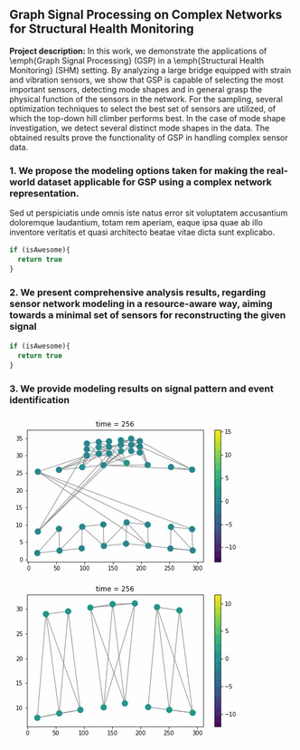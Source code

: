 ## Graph Signal Processing on Complex Networks for Structural Health Monitoring

**Project description:** In this work, we demonstrate the applications of \emph{Graph Signal Processing} (GSP) in a \emph{Structural Health Monitoring} (SHM) setting. 
By analyzing a large bridge equipped with strain and vibration sensors, we show that GSP is capable of selecting the most important sensors, detecting mode shapes and in general grasp the physical function of the sensors in the network. 
For the sampling, several optimization techniques to select the best set of sensors are utilized, of which the top-down hill climber performs best. 
In the case of mode shape investigation, we detect several distinct mode shapes in the data. 
The obtained results prove the functionality of GSP in handling complex sensor data.

### 1. We propose the modeling options taken for making the real-world dataset applicable for GSP using a complex network representation.

Sed ut perspiciatis unde omnis iste natus error sit voluptatem accusantium doloremque laudantium, totam rem aperiam, eaque ipsa quae ab illo inventore veritatis et quasi architecto beatae vitae dicta sunt explicabo. 

```javascript
if (isAwesome){
  return true
}
```

### 2. We present comprehensive analysis results, regarding sensor network modeling in a resource-aware way, aiming towards a minimal set of sensors for reconstructing the given signal

```javascript
if (isAwesome){
  return true
}
```

### 3. We provide modeling results on signal pattern and event identification

![Alt Text](https://github.com/StefanBloemheuvel/StefanBloemheuvel.github.io/blob/master/images/vibrationtest.gif?raw=true)
![Alt Text](https://github.com/StefanBloemheuvel/StefanBloemheuvel.github.io/blob/master/images/vibrations.gif?raw=true)

